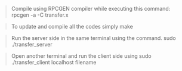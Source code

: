 > Compile using RPCGEN compiler while executing this command:
rpcgen -a -C transfer.x

> To update and compile all the codes simply 
make

> Run the server side in the same terminal using the command.
sudo ./transfer_server

> Open another terminal and run the client side using
sudo ./transfer_client localhost filename